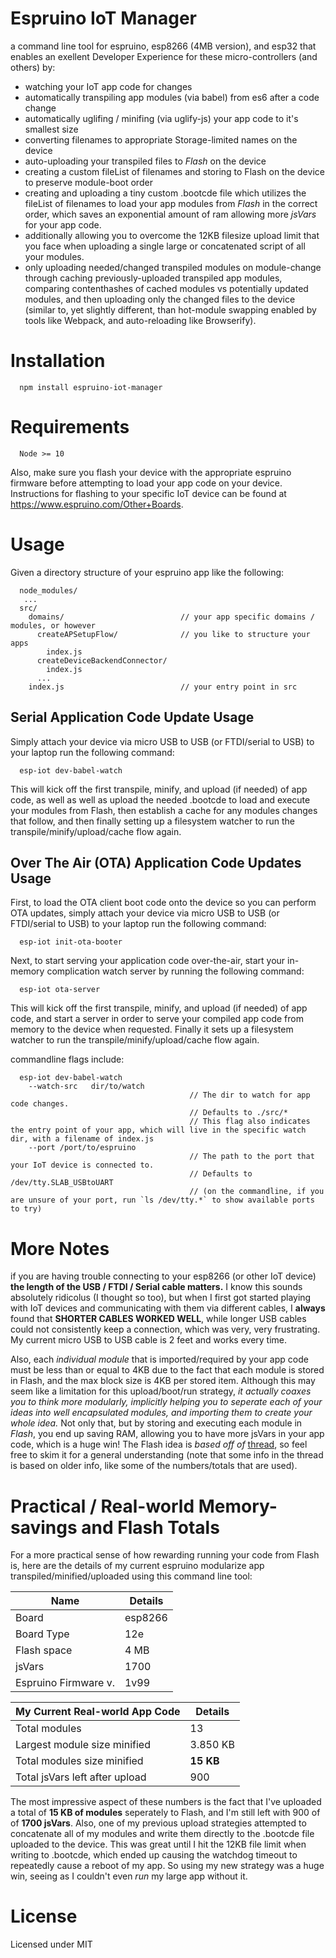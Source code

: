 # Espruino IoT Manager

a command line tool for espruino, esp8266 (4MB version), and esp32 that enables an exellent Developer Experience for these micro-controllers (and others) by:

- watching your IoT app code for changes
- automatically transpiling app modules (via babel) from es6 after a code change
- automatically uglifing / minifing (via uglify-js) your app code to it's smallest size
- converting filenames to appropriate Storage-limited names on the device
- auto-uploading your transpiled files to *Flash* on the device
- creating a custom fileList of filenames and storing to Flash on the device to preserve module-boot order
- creating and uploading a tiny custom .bootcde file which utilizes the fileList of filenames to load your app modules from *Flash* in the correct order, which saves an exponential amount of ram allowing more *jsVars* for your app code.
- additionally allowing you to overcome the 12KB filesize upload limit that you face when uploading a single large or concatenated script of all your modules.
- only uploading needed/changed transpiled modules on module-change through caching previously-uploaded transpiled app modules, comparing contenthashes of cached modules vs potentially updated modules, and then uploading only the changed files to the device (similar to, yet slightly different, than hot-module swapping enabled by tools like Webpack, and auto-reloading like Browserify).


# Installation

```
  npm install espruino-iot-manager
```

# Requirements

```
  Node >= 10
```

Also, make sure you flash your device with the appropriate espruino firmware before attempting to load your app code on your device. Instructions for flashing to your specific IoT device can be found at https://www.espruino.com/Other+Boards.



# Usage

Given a directory structure of your espruino app like the following:

```
  node_modules/
   ...
  src/
    domains/                          // your app specific domains / modules, or however 
      createAPSetupFlow/              // you like to structure your apps
        index.js                      
      createDeviceBackendConnector/
        index.js      
      ...
    index.js                          // your entry point in src
```

## Serial Application Code Update Usage

Simply attach your device via micro USB to USB (or FTDI/serial to USB) to your laptop run the following command:

```
  esp-iot dev-babel-watch
```

This will kick off the first transpile, minify, and upload (if needed) of app code, as well as well as upload the needed .bootcde to load and execute your modules from Flash, then establish a cache for any modules changes that follow, and then finally setting up a filesystem watcher to run the transpile/minify/upload/cache flow again.


## Over The Air (OTA) Application Code Updates Usage

First, to load the OTA client boot code onto the device so you can perform OTA updates, simply attach your device via micro USB to USB (or FTDI/serial to USB) to your laptop run the following command:

```
  esp-iot init-ota-booter
```

Next, to start serving your application code over-the-air, start your in-memory complication watch server by running the following command:

```
  esp-iot ota-server
```

This will kick off the first transpile, minify, and upload (if needed) of app code, and start a server in order to serve your compiled app code from memory to the device when requested. Finally it sets up a filesystem watcher to run the transpile/minify/upload/cache flow again.


commandline flags include:

```
  esp-iot dev-babel-watch
    --watch-src   dir/to/watch           
                                        // The dir to watch for app code changes.
                                        // Defaults to ./src/*
                                        // This flag also indicates the entry point of your app, which will live in the specific watch dir, with a filename of index.js
    --port /port/to/espruino             
                                        // The path to the port that your IoT device is connected to.
                                        // Defaults to /dev/tty.SLAB_USBtoUART
                                        // (on the commandline, if you are unsure of your port, run `ls /dev/tty.*` to show available ports to try) 
```


# More Notes

if you are having trouble connecting to your esp8266 (or other IoT device) **the length of the USB / FTDI / Serial cable matters.** I know this sounds absolutely ridicolus (I thought so too), but when I first got started playing with IoT devices and communicating with them via different cables, I **always** found that **SHORTER CABLES WORKED WELL**, while longer USB cables could not consistently keep a connection, which was very, very frustrating. My current micro USB to USB cable is 2 feet and works every time.

Also, each *individual module* that is imported/required by your app code must be less than or equal to 4KB due to the fact that each module is stored in Flash, and the max block size is 4KB per stored item. Although this may seem like a limitation for this upload/boot/run strategy, *it actually coaxes you to think more modularly, implicitly helping you to seperate each of your ideas into well encapsulated modules, and importing them to create your whole idea.* Not only that, but by storing and executing each module in *Flash*, you end up saving RAM, allowing you to have more jsVars in your app code, which is a huge win! The Flash idea is *based off of* [thread](http://forum.espruino.com/conversations/290975/), so feel free to skim it for a general understanding (note that some info in the thread is based on older info, like some of the numbers/totals that are used).

# Practical / Real-world Memory-savings and Flash Totals

For a more practical sense of how rewarding running your code from Flash is, here are the details of my current espruino modularize app transpiled/minified/uploaded using this command line tool:

| Name                  | Details        |
| ----                  | -----          |
| Board                 | esp8266        |
| Board Type            | 12e            |
| Flash space           | 4 MB           |
| jsVars                | 1700           |
| Espruino Firmware v.  | 1v99           |


| My Current Real-world **App Code**  | Details        |
| ----                                | -----          |
| Total modules                       | 13             |
| Largest module size minified        | 3.850 KB       |
| Total modules size minified         | **15 KB**      |
| Total jsVars left after upload      | 900            |

The most impressive aspect of these numbers is the fact that I've uploaded a total of **15 KB of modules** seperately to Flash, and I'm still left with 900 of of **1700 jsVars**. Also, one of my previous upload strategies attempted to concatenate all of my modules and write them directly to the .bootcde file uploaded to the device. This was great until I hit the 12KB file limit when writing to .bootcde, which ended up causing the watchdog timeout to repeatedly cause a reboot of my app. So using my new strategy was a huge win, seeing as I couldn't even *run* my large app without it.



# License

Licensed under MIT
